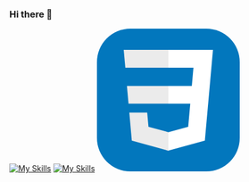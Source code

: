 ### Hi there 👋

<!--
**Emmility-king/Emmility-king** is a ✨ _special_ ✨ repository because its `README.md` (this file) appears on your GitHub profile.
My name is Emmanuel Olafisoye you can call me Emmility-king
Here are some ideas to get you started:

- 🔭 I’m currently working on Ambrose Ali University Website
- 🌱 I’m currently learning MongoDB
- 👯 I’m looking to collaborate on mobile and Android development
- 🤔 I’m looking for help with building a Moodle
- 💬 Ask me about My work
- 📫 How to reach me: olafisoyeemanuel7@gmail.com
- 😄 Pronouns: He
- ⚡ Fun fact: Love games and anime 
--> 
[![My Skills](https://skillicons.dev/icons?i=java,kotlin,nodejs,figma&theme=light)](https://skillicons.dev)
[![My Skills](https://skillicons.dev/icons?i=aws,gcp,azure,react,vue,flutter&perline=3)](https://skillicons.dev)
<svg width="256" height="256" viewBox="0 0 256 256" fill="none" xmlns="http://www.w3.org/2000/svg">
<rect width="256" height="256" rx="60" fill="#0277BD"/>
<path d="M53.7527 102.651L56.6155 134.593H128.096V102.651H53.7527Z" fill="#EBEBEB"/>
<path d="M128.095 38H127.985H48L50.9036 69.9423H128.095V38Z" fill="#EBEBEB"/>
<path d="M128.095 218.841V185.608L127.955 185.645L92.3813 176.04L90.1072 150.564H72.821H58.0425L62.5175 200.718L127.948 218.882L128.095 218.841Z" fill="#EBEBEB"/>
<path d="M167.318 134.593L163.61 176.019L127.985 185.635V218.866L193.468 200.718L193.948 195.321L201.454 111.229L202.233 102.651L208 38H127.985V69.9423H172.994L170.088 102.651H127.985V134.593H167.318Z" fill="white"/>
</svg>
